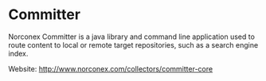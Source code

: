 Committer
==========

Norconex Committer is a java library and command line application used to route content to local or remote target repositories, such as a search engine index.

Website: http://www.norconex.com/collectors/committer-core
